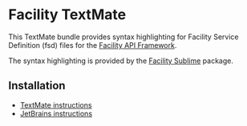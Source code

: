 # Facility TextMate

This TextMate bundle provides syntax highlighting for Facility Service Definition (fsd) files for the [Facility API Framework](https://facilityapi.github.io/).

The syntax highlighting is provided by the [Facility Sublime](https://github.com/FacilityApi/FacilitySublime) package.

## Installation

- [TextMate instructions](https://macromates.com/manual/en/bundles#installing_a_bundle)
- [JetBrains instructions](https://www.jetbrains.com/help/idea/tutorial-using-textmate-bundles.html)
